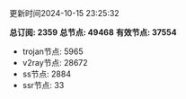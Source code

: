 更新时间2024-10-15 23:25:32

**总订阅: 2359**
**总节点: 49468**
**有效节点: 37554**
- trojan节点: 5965
- v2ray节点: 28672
- ss节点: 2884
- ssr节点: 33
